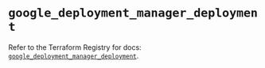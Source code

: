 # `google_deployment_manager_deployment`

Refer to the Terraform Registry for docs: [`google_deployment_manager_deployment`](https://registry.terraform.io/providers/hashicorp/google/6.32.0/docs/resources/deployment_manager_deployment).

